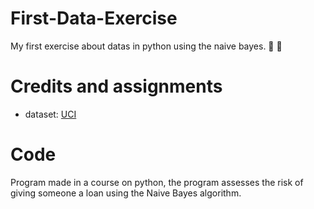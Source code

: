 # First-Data-Exercise
My first exercise about datas in python using the naive bayes. 🐍 🐍

# Credits and assignments
* dataset: [UCI](https://archive.ics.uci.edu/ml/datasets/Adult)

# Code
Program made in a course on python, the program assesses the risk of giving someone a loan using the Naive Bayes algorithm.
